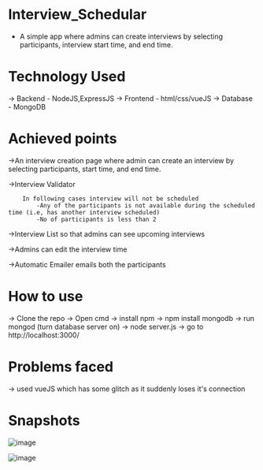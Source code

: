 # Interview_Schedular
- A simple app where admins can create interviews by selecting participants, interview start time, and end time.

# Technology Used

-> Backend -  NodeJS,ExpressJS
-> Frontend - html/css/vueJS
-> Database - MongoDB

# Achieved points 
   ->An interview creation page where admin can create an interview by selecting participants, start time, and end time.

   ->Interview Validator

        In following cases interview will not be scheduled
            -Any of the participants is not available during the scheduled time (i.e, has another interview scheduled)
            -No of participants is less than 2

   ->Interview List so that admins can see upcoming interviews

   ->Admins can edit the interview time

   ->Automatic Emailer emails both the participants 

# How to use 

-> Clone the repo
-> Open cmd
-> install npm
-> npm install mongodb
-> run mongod (turn database server on)
-> node server.js
-> go to http://localhost:3000/

# Problems faced

-> used vueJS which has some glitch as it suddenly loses it's connection 

# Snapshots
![image](https://user-images.githubusercontent.com/55046087/143480969-6fe12fdd-3242-4215-84d2-af54a0c4df30.png)
 
 
![image](https://user-images.githubusercontent.com/55046087/143480906-8d672e4b-b2b5-4133-8cc2-3dbbdc83840d.png)
